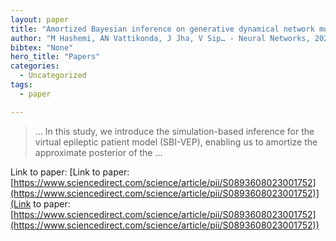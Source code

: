 ```yaml
---
layout: paper
title: "Amortized Bayesian inference on generative dynamical network models of epilepsy using deep neural density estimators"
author: "M Hashemi, AN Vattikonda, J Jha, V Sip… - Neural Networks, 2023 - Elsevier"
bibtex: "None"
hero_title: "Papers"
categories:
  - Uncategorized
tags:
  - paper

---
```

>… In this study, we introduce the simulation-based inference for the virtual epileptic patient model (SBI-VEP), enabling us to amortize the approximate posterior of the …

Link to paper: [Link to paper: [https://www.sciencedirect.com/science/article/pii/S0893608023001752](https://www.sciencedirect.com/science/article/pii/S0893608023001752)](Link to paper: [https://www.sciencedirect.com/science/article/pii/S0893608023001752](https://www.sciencedirect.com/science/article/pii/S0893608023001752))


